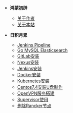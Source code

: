 * **鸿蒙初辟**
    * [关于作者](about.md)
    * [关于本站](website.md)
  
* **日积月累**
    * [Jenkins Pipeline](jenkins-pipeline.md)
    * [Go MySQL Elasticsearch](go-mysql-elasticsearch.md)
    * [GitLab安装](gitlab.md)
    * [Nexus安装](nexus.md)
    * [Jenkins安装](jenkins.md)
    * [Docker安装](docker.md)
    * [Kubernetes安装](kubernetes.md)
    * [Centos7.4安装U盘制作](centos.md)
    * [OpenVPN服务搭建](openvpn.md)
    * [Supervisor使用](supervisor.md)
    * [删除Rancker节点](delete-rancher-node.md)